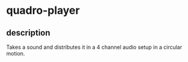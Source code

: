 # quadro-player
## description
Takes a sound and distributes it in a 4 channel audio setup in a circular motion.
